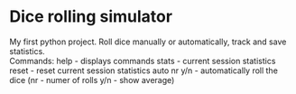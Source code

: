 # Dice rolling simulator
 My first python project. Roll dice manually or automatically, track and save statistics.<br/>
 Commands:
 help - displays commands
 stats - current session statistics
 reset - reset current session statistics
 auto nr y/n - automatically roll the dice (nr - numer of rolls
                                            y/n - show average)
